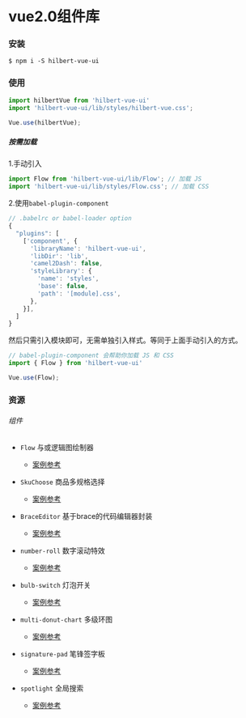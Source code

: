 # vue2.0组件库

### 安装

`$ npm i -S hilbert-vue-ui`

### 使用

```javascript
import hilbertVue from 'hilbert-vue-ui'
import 'hilbert-vue-ui/lib/styles/hilbert-vue.css';

Vue.use(hilbertVue);
```

##### 按需加载

1.手动引入

```javascript
import Flow from 'hilbert-vue-ui/lib/Flow'; // 加载 JS
import 'hilbert-vue-ui/lib/styles/Flow.css'; // 加载 CSS
```

2.使用`babel-plugin-component`

```javascript
// .babelrc or babel-loader option
{
  "plugins": [
    ['component', {
      'libraryName': 'hilbert-vue-ui',
      'libDir': 'lib',
      'camel2Dash': false,
      'styleLibrary': {
        'name': 'styles',
        'base': false,
        'path': '[module].css',
      },
    }],
  ]
}
```

然后只需引入模块即可，无需单独引入样式。等同于上面手动引入的方式。

```javascript
// babel-plugin-component 会帮助你加载 JS 和 CSS
import { Flow } from 'hilbert-vue-ui'

Vue.use(Flow);
```

### 资源

###### 组件

- `Flow` 与或逻辑图绘制器
  - [案例参考](https://github.com/Hilbertangers/hilbert-vue-ui/blob/main/examples/view/flow.vue)

- `SkuChoose` 商品多规格选择
  - [案例参考](https://github.com/Hilbertangers/hilbert-vue-ui/blob/main/examples/view/sku-choose.vue)


- `BraceEditor` 基于brace的代码编辑器封装
  - [案例参考](https://github.com/Hilbertangers/hilbert-vue-ui/blob/main/examples/view/brace-editor.vue)

- `number-roll` 数字滚动特效
  - [案例参考](https://github.com/Hilbertangers/hilbert-vue-ui/blob/main/examples/view/number-roll.vue)

- `bulb-switch` 灯泡开关
  - [案例参考](https://github.com/Hilbertangers/hilbert-vue-ui/blob/main/examples/view/bulb-switch.vue)

- `multi-donut-chart` 多级环图
  - [案例参考](https://github.com/Hilbertangers/hilbert-vue-ui/blob/main/examples/view/multi-donut-chart.vue)

- `signature-pad` 笔锋签字板
  - [案例参考](https://github.com/Hilbertangers/hilbert-vue-ui/blob/main/examples/view/signature-pad.vue)

- `spotlight` 全局搜索
  - [案例参考](https://github.com/Hilbertangers/hilbert-vue-ui/blob/main/examples/App.vue)
